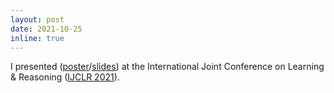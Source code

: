 ```yaml
---
layout: post
date: 2021-10-25
inline: true
---
```


I presented (<ins>[poster](/assets/pdf/IJCLR_2021_poster.pdf)</ins>/<ins>[slides](/assets/pdf/IJCLR_slides.pdf)</ins>) at the International Joint Conference on Learning & Reasoning (<ins>[IJCLR 2021](http://lr2020.iit.demokritos.gr/)</ins>).
